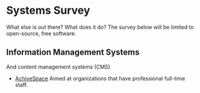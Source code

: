Systems Survey
==============
What else is out there? What does it do? The survey below will be
limited to open-source, free software.

Information Management Systems
------------------------------
And content management systems (CMS)

* [AchiveSpace](https://archivesspace.org/)
  Aimed at organizations that have professional full-time staff.
